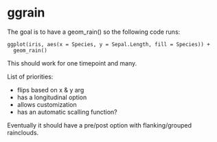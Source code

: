# ggrain

The goal is to have a geom_rain() so the following code runs:

```
ggplot(iris, aes(x = Species, y = Sepal.Length, fill = Species)) +
  geom_rain()
```

This should work for one timepoint and many.

List of priorities:

- flips based on x & y arg
- has a longitudinal option
- allows customization
- has an automatic scalling function?


Eventually it should have a pre/post option with flanking/grouped rainclouds.